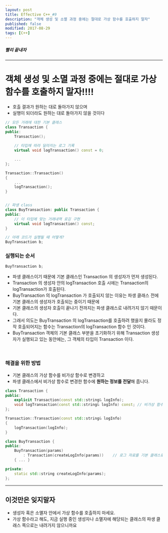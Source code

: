 ```yaml
---
layout: post
title: Effective C++_#9
description: "객체 생성 및 소멸 과정 중에는 절대로 가상 함수를 호출하지 말자"
published: false
modified: 2017-08-29
tags: [C++]
---
```


##### 빨리 끝내자

---

# 객체 생성 및 소멸 과정 중에는 절대로 가상 함수를 호출하지 말자!!!!

* 호출 결과가 원하는 대로 돌아가지 않으며
* 실행이 되더라도 원하는 대로 돌아가지 않을 것이다

```cpp
// 모든 거래에 대한 기본 클래스
class Transaction {
public:
    Transaction();
    
    // 타입에 따라 달라지는 로그 기록
    virtual void logTransaction() const = 0;

    ...
};

Transaction::Transaction()
{
    ...
    logTransaction();
}


// 파생 class
class BuyTransaction: public Transaction {
public:
    // 이 타입에 맞는 거래내역 로깅 구현
    virtual void logTransaction() const;
}

// 아래 코드가 실행될 때 어떻게?
BuyTransaction b;
```
### 실행되는 순서
```cpp
BuyTransaction b;
```
* 파생 클래스이기 때문에 기본 클래스인 Transaction 의 생성자가 먼저 생성된다.  
* Transaction 의 생성자 안의 logTransaction 호출 시에는 Transaction의 logTransaction가 호출된다.  
* BuyTransaction 의 logTransaction 가 호출되지 않는 이유는 파생 클래스 전에 기본 클래스의 생성자가 호출되는 중이기 때문에  
* 기본 클래스의 생성자 호출이 끝나기 전까지는 파생 클래스로 내려가지 않기 때문이다.  
* 그래서 의도는 BuyTransaction 의 logTransaction를 호출하려 했을지 몰라도 정작 호출되어지는 함수는 Transaction의 logTransaction 함수 인 것이다.  
* BuyTransaction 객체의 기본 클래스 부분을 초기화하기 위해 Transaction 생성자가 실행되고 있는 동안에는, 그 객체의 타입이 Transaction 이다.  

<br>

### 해결을 위한 방법
* 기본 클래스의 가상 함수를 비가상 함수로 변경하고
* 파생 클래스에서 비가상 함수로 변경한 함수에 **원하는 정보를 전달**해 줍니다.

```cpp
class Transaction {
public:
    explicit Transaction(const std::string& logInfo);
    void logTransaction(const std::string& logInfo) const; // 비가상 함수로 변경
};

Transaction::Transaction(const std::string& logInfo)
{
    logTransaction(logInfo);
}

class BuyTransaction {
public:
    BuyTransaction(params)
        : Transaction(createLogInfo(params))    // 로그 자료를 기본 클래스로 넘김
    { ... }

private:
    static std::string createLogInfo(params);
};
```

---

## 이것만은 잊지말자
- 생성자 혹은 소멸자 안에서 가상 함수를 호출하지 마세요.
- 가상 함수라고 해도, 지금 실행 중인 생성자나 소멸자에 해당되는 클래스의 파생 클래스 쪽으로는 내려가지 않으니까요